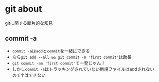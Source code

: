 # git about

gitに関する断片的な知見

## commit -a

- `commit -a`は`add`と`commit`を一緒にできる
- なら`git add --all && git commit -m 'first commit'`は助長
- `git commit -am 'first commit'`で一発じゃん！
- しかし`commit -a`はトラッキングされていない新規ファイルはaddされないので↑はできない

